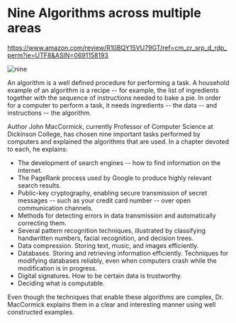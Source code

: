 # Nine Algorithms across multiple areas 

https://www.amazon.com/review/R10BQY15VU79GT/ref=cm_cr_srp_d_rdp_perm?ie=UTF8&ASIN=0691158193

![nine](https://images-na.ssl-images-amazon.com/images/I/41XYlDcu74L.jpg)

An algorithm is a well defined procedure for performing a task. A household example of an algorithm is a recipe -- for example, the list of ingredients together with the sequence of instructions needed to bake a pie. In order for a computer to perform a task, it needs ingredients -- the data -- and instructions -- the algorithm.

Author John MacCormick, currently Professor of Computer Science at Dickinson College, has chosen nine important tasks performed by computers and explained the algorithms that are used. In a chapter devoted to each, he explains:
* The development of search engines -- how to find information on the internet.
* The PageRank process used by Google to produce highly relevant search results.
* Public-key cryptography, enabling secure transmission of secret messages -- such as your credit card number -- over open communication channels.
* Methods for detecting errors in data transmission and automatically correcting them.
* Several pattern recognition techniques, illustrated by classifying handwritten numbers, facial recognition, and decision trees.
* Data compression. Storing text, music, and images efficiently.
* Databases. Storing and retrieving information efficiently. Techniques for modifying databases reliably, even when computers crash while the modification is in progress.
* Digital signatures. How to be certain data is trustworthy.
* Deciding what is computable.

Even though the techniques that enable these algorithms are complex, Dr. MacCormick explains them in a clear and interesting manner using well constructed examples.
